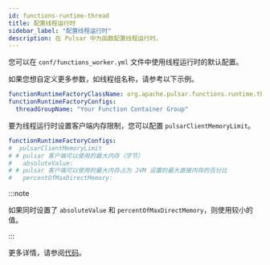 ```yaml
---
id: functions-runtime-thread
title: 配置线程运行时
sidebar_label: "配置线程运行时"
description: 在 Pulsar 中为函数配置线程运行时。
---
```


您可以在 `conf/functions_worker.yml` 文件中使用线程运行时的默认配置。

如果您想自定义更多参数，如线程组名称，请参考以下示例。

```yaml
functionRuntimeFactoryClassName: org.apache.pulsar.functions.runtime.thread.ThreadRuntimeFactory
functionRuntimeFactoryConfigs:
  threadGroupName: "Your Function Container Group"
```

要为线程运行时设置客户端内存限制，您可以配置 `pulsarClientMemoryLimit`。

```yaml
functionRuntimeFactoryConfigs:
#  pulsarClientMemoryLimit
# # pulsar 客户端可以使用的最大内存（字节）
#   absoluteValue:
# # pulsar 客户端可以使用的最大内存占为 JVM 设置的最大直接内存的百分比
#   percentOfMaxDirectMemory:
```

:::note

如果同时设置了 `absoluteValue` 和 `percentOfMaxDirectMemory`，则使用较小的值。

:::

更多详情，请参阅[代码](https://github.com/apache/pulsar/blob/master/pulsar-functions/runtime/src/main/java/org/apache/pulsar/functions/runtime/thread/ThreadRuntimeFactoryConfig.java)。